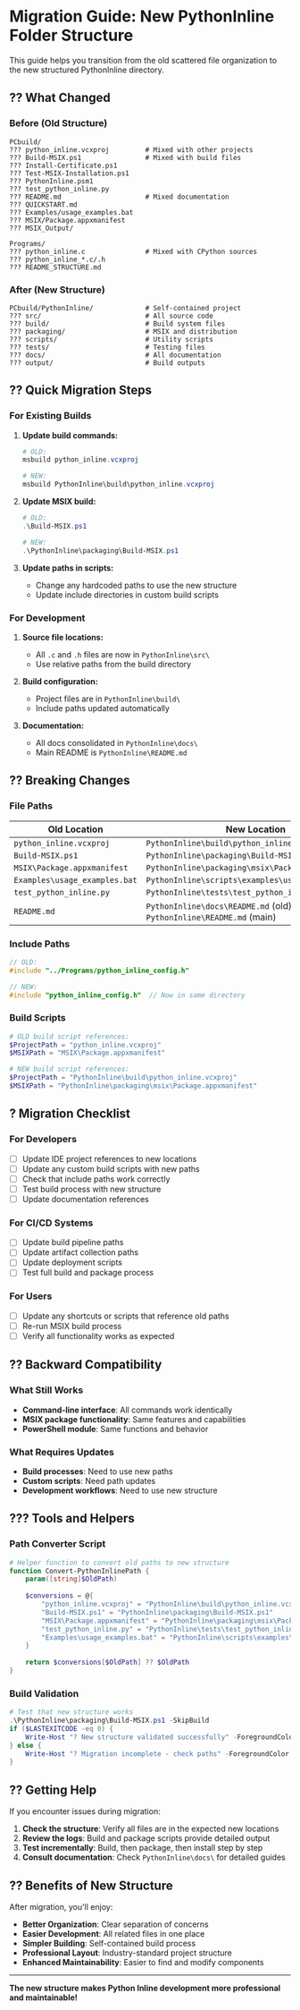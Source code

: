 # Migration Guide: New PythonInline Folder Structure

This guide helps you transition from the old scattered file organization to the new structured PythonInline directory.

## ?? What Changed

### Before (Old Structure)
```
PCbuild/
??? python_inline.vcxproj         # Mixed with other projects
??? Build-MSIX.ps1                # Mixed with build files
??? Install-Certificate.ps1       
??? Test-MSIX-Installation.ps1    
??? PythonInline.psm1             
??? test_python_inline.py         
??? README.md                     # Mixed documentation
??? QUICKSTART.md                 
??? Examples/usage_examples.bat   
??? MSIX/Package.appxmanifest     
??? MSIX_Output/                  

Programs/
??? python_inline.c               # Mixed with CPython sources
??? python_inline_*.c/.h          
??? README_STRUCTURE.md           
```

### After (New Structure)
```
PCbuild/PythonInline/             # Self-contained project
??? src/                          # All source code
??? build/                        # Build system files
??? packaging/                    # MSIX and distribution
??? scripts/                      # Utility scripts
??? tests/                        # Testing files
??? docs/                         # All documentation
??? output/                       # Build outputs
```

## ?? Quick Migration Steps

### For Existing Builds

1. **Update build commands:**
   ```powershell
   # OLD:
   msbuild python_inline.vcxproj
   
   # NEW:
   msbuild PythonInline\build\python_inline.vcxproj
   ```

2. **Update MSIX build:**
   ```powershell
   # OLD:
   .\Build-MSIX.ps1
   
   # NEW:
   .\PythonInline\packaging\Build-MSIX.ps1
   ```

3. **Update paths in scripts:**
   - Change any hardcoded paths to use the new structure
   - Update include directories in custom build scripts

### For Development

1. **Source file locations:**
   - All `.c` and `.h` files are now in `PythonInline\src\`
   - Use relative paths from the build directory

2. **Build configuration:**
   - Project files are in `PythonInline\build\`
   - Include paths updated automatically

3. **Documentation:**
   - All docs consolidated in `PythonInline\docs\`
   - Main README is `PythonInline\README.md`

## ?? Breaking Changes

### File Paths
| Old Location | New Location |
|--------------|--------------|
| `python_inline.vcxproj` | `PythonInline\build\python_inline.vcxproj` |
| `Build-MSIX.ps1` | `PythonInline\packaging\Build-MSIX.ps1` |
| `MSIX\Package.appxmanifest` | `PythonInline\packaging\msix\Package.appxmanifest` |
| `Examples\usage_examples.bat` | `PythonInline\scripts\examples\usage_examples.bat` |
| `test_python_inline.py` | `PythonInline\tests\test_python_inline.py` |
| `README.md` | `PythonInline\docs\README.md` (old) ? `PythonInline\README.md` (main) |

### Include Paths
```cpp
// OLD:
#include "../Programs/python_inline_config.h"

// NEW:
#include "python_inline_config.h"  // Now in same directory
```

### Build Scripts
```powershell
# OLD build script references:
$ProjectPath = "python_inline.vcxproj"
$MSIXPath = "MSIX\Package.appxmanifest"

# NEW build script references:
$ProjectPath = "PythonInline\build\python_inline.vcxproj"  
$MSIXPath = "PythonInline\packaging\msix\Package.appxmanifest"
```

## ? Migration Checklist

### For Developers
- [ ] Update IDE project references to new locations
- [ ] Update any custom build scripts with new paths
- [ ] Check that include paths work correctly
- [ ] Test build process with new structure
- [ ] Update documentation references

### For CI/CD Systems
- [ ] Update build pipeline paths
- [ ] Update artifact collection paths
- [ ] Update deployment scripts
- [ ] Test full build and package process

### For Users
- [ ] Update any shortcuts or scripts that reference old paths
- [ ] Re-run MSIX build process
- [ ] Verify all functionality works as expected

## ?? Backward Compatibility

### What Still Works
- **Command-line interface**: All commands work identically
- **MSIX package functionality**: Same features and capabilities
- **PowerShell module**: Same functions and behavior

### What Requires Updates
- **Build processes**: Need to use new paths
- **Custom scripts**: Need path updates
- **Development workflows**: Need to use new structure

## ??? Tools and Helpers

### Path Converter Script
```powershell
# Helper function to convert old paths to new structure
function Convert-PythonInlinePath {
    param([string]$OldPath)
    
    $conversions = @{
        "python_inline.vcxproj" = "PythonInline\build\python_inline.vcxproj"
        "Build-MSIX.ps1" = "PythonInline\packaging\Build-MSIX.ps1"
        "MSIX\Package.appxmanifest" = "PythonInline\packaging\msix\Package.appxmanifest"
        "test_python_inline.py" = "PythonInline\tests\test_python_inline.py"
        "Examples\usage_examples.bat" = "PythonInline\scripts\examples\usage_examples.bat"
    }
    
    return $conversions[$OldPath] ?? $OldPath
}
```

### Build Validation
```powershell
# Test that new structure works
.\PythonInline\packaging\Build-MSIX.ps1 -SkipBuild
if ($LASTEXITCODE -eq 0) {
    Write-Host "? New structure validated successfully" -ForegroundColor Green
} else {
    Write-Host "? Migration incomplete - check paths" -ForegroundColor Red
}
```

## ?? Getting Help

If you encounter issues during migration:

1. **Check the structure**: Verify all files are in the expected new locations
2. **Review the logs**: Build and package scripts provide detailed output
3. **Test incrementally**: Build, then package, then install step by step
4. **Consult documentation**: Check `PythonInline\docs\` for detailed guides

## ?? Benefits of New Structure

After migration, you'll enjoy:

- **Better Organization**: Clear separation of concerns
- **Easier Development**: All related files in one place
- **Simpler Building**: Self-contained build process
- **Professional Layout**: Industry-standard project structure
- **Enhanced Maintainability**: Easier to find and modify components

---

**The new structure makes Python Inline development more professional and maintainable!**
